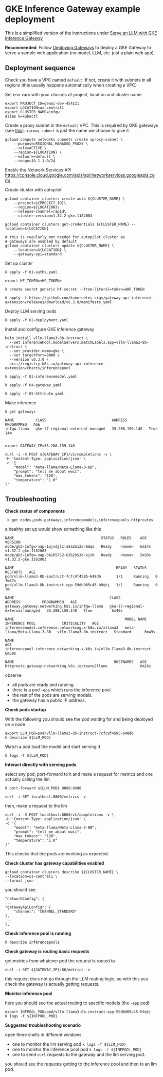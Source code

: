 
# GKE Inference Gateway example deployment

This is a simplified version of the instructions under [Serve an LLM with GKE Inference Gateway](https://cloud.google.com/kubernetes-engine/docs/tutorials/serve-with-gke-inference-gateway)

**Recommended**: Follow [Deploying Gateways](https://cloud.google.com/kubernetes-engine/docs/how-to/deploying-gateways) to deploy a GKE Gateway to serve a sample web application (no model, LLM, etc. just a plain web app).



## Deployment sequence

Check you have a VPC named `default`. If not, create it with subnets in all regions (this usually happens automatically when creating a VPC)

Set env vars with your choices of project, location and cluster name

```
export PROJECT_ID=genai-dev-454121
export LOCATION=us-central1
export CLUSTER_NAME=infgw
alias k=kubectl
```


Create a proxy subnet in the `default` VPC. This is required by GKE gateways (see [this](https://cloud.google.com/load-balancing/docs/proxy-only-subnets#proxy_only_subnet_create)). `xproxy-subnet` is just the name we choose to give it.
```
gcloud compute networks subnets create xproxy-subnet \
    --purpose=REGIONAL_MANAGED_PROXY \
    --role=ACTIVE \
    --region=${LOCATION} \
    --network=default \
    --range=10.1.1.0/24
```

Enable the Network Services API https://console.cloud.google.com/apis/api/networkservices.googleapis.com/

Create cluster with autopilot
```
gcloud container clusters create-auto ${CLUSTER_NAME} \
    --project=${PROJECT_ID}\
    --region=${LOCATION}\
    --release-channel=rapid\
    --cluster-version=1.32.2-gke.1182003 

gcloud container clusters get-credentials ${CLUSTER_NAME} --location=${LOCATION}

# this is regularly not needed for autopilot cluster as
# gateways are enabled by default
gcloud container clusters update ${CLUSTER_NAME} \
    --location=${LOCATION} \
    --gateway-api=standard
```

Set up cluster
```
k apply -f 01-auths.yaml

export HF_TOKEN=<HF_TOKEN>

k create secret generic hf-secret --from-literal=token=$HF_TOKEN
      
k apply -f https://github.com/kubernetes-sigs/gateway-api-inference-extension/releases/download/v0.3.0/manifests.yaml
```

Deploy LLM serving pods

```
k apply -f 02-deployment.yaml
```

Install and configure GKE inference gateway
```
helm install vllm-llama3-8b-instruct \
  --set inferencePool.modelServers.matchLabels.app=vllm-llama3-8b-instruct \
  --set provider.name=gke \
  --set targetPort=8000 \
  --version v0.3.0 \
  oci://registry.k8s.io/gateway-api-inference-extension/charts/inferencepool

k apply -f 03-inferencemodel.yaml

k apply -f 04-gateway.yaml

k apply -f 05-httroute.yaml
```

Make inference
```
k get gateways

NAME          CLASS                              ADDRESS          PROGRAMMED   AGE
infgw-llama   gke-l7-regional-external-managed   35.208.159.148   True         14m


export GATEWAY_IP=35.208.159.148

curl -i -X POST ${GATEWAY_IP}/v1/completions -v \
-H 'Content-Type: application/json' \
-d '{
    "model": "meta-llama/Meta-Llama-3-8B",
    "prompt": "tell me about wwii",
    "max_tokens": "128",
    "temperature": "1.0"
}'
```



## Troubleshooting


**Check status of components**

     k get nodes,pods,gateways,inferencemodels,inferencepools,httproutes

a healthy set up would show something like this

    NAME                                        STATUS   ROLES    AGE     VERSION
    node/gk3-infgw-nap-1ojvdjlz-a8a26123-6dqs   Ready    <none>   6m14s   v1.32.2-gke.1182003
    node/gk3-infgw-nap-361h5752-03b2b53d-xjck   Ready    <none>   5m30s   v1.32.2-gke.1182003

    NAME                                               READY   STATUS    RESTARTS   AGE
    pod/vllm-llama3-8b-instruct-7cfc9f4585-648d6       1/1     Running   0          7m37s
    pod/vllm-llama3-8b-instruct-epp-59db965c45-h9qkj   1/1     Running   0          7m

    NAME                                            CLASS                              ADDRESS          PROGRAMMED   AGE
    gateway.gateway.networking.k8s.io/infgw-llama   gke-l7-regional-external-managed   35.208.159.148   True         6m40s

    NAME                                                   MODEL NAME                   INFERENCE POOL            CRITICALITY   AGE
    inferencemodel.inference.networking.x-k8s.io/xllama3   meta-llama/Meta-Llama-3-8B   vllm-llama3-8b-instruct   Standard      6m49s

    NAME                                                                  AGE
    inferencepool.inference.networking.x-k8s.io/vllm-llama3-8b-instruct   6m58s

    NAME                                              HOSTNAMES   AGE
    httproute.gateway.networking.k8s.io/route2llama               6m28s

observe
- all pods are ready and running.
- there is a pod `-epp` which runs the inference pool.
- the rest of the pods are serving models.
- the gateway has a public IP address.


**Check pods startup**

With the following you should see the pod waiting for and being deployed on a node

    export LLM_POD=pod/vllm-llama3-8b-instruct-7cfc9f4585-648d6
    k describe ${LLM_POD}

Watch a pod load the model and start serving it

    k logs -f ${LLM_POD}


**Interact directly with serving pods**

select any pod, port-forward to it and make a request for metrics and one actually calling the llm

    k port-forward ${LLM_POD} 8000:8000

    curl -i GET localhost:8000/metrics -v

then, make a request to the llm

    curl -i -X POST localhost:8000/v1/completions -v \
    -H 'Content-Type: application/json' \
    -d '{
        "model": "meta-llama/Meta-Llama-3-8B",
        "prompt": "tell me about wwii",
        "max_tokens": "128",
        "temperature": "1.0"
    }'

This checks that the pods are working as expected.

**Check cluster has gateway capabilities enabled**

    gcloud container clusters describe ${CLUSTER_NAME} \
    --location=us-central1 \
    --format json

you should see

    "networkConfig": {
    ...
    "gatewayApiConfig": {
        "channel": "CHANNEL_STANDARD"
    },
    ...
    },

**Check inference pool is running**

    k describe inferencepools

**Check gateway is routing basic requests**

get metrics from whatever pod the request is routed to

    curl -i GET ${GATEWAY_IP}:80/metrics -v

this request does not go through the LLM routing logic, so with this you check the gateway is actually getting requests. 

**Monitor inference pool**

here you should see the actual routing to specific models (the `-epp` pod)

    export INFPOOL_POD=pod/vllm-llama3-8b-instruct-epp-59db965c45-h9qkj
    k logs -f ${INFPOOL_POD}

**Suggested troubleshooting scenario**

open three shells in different windows

- one to monitor the llm serving pod `k logs -f ${LLM_POD}`
- one to monitor the inference pool pod `k logs -f ${INFPOOL_POD}`
- one to send `curl` requests to the gateway and the llm serving pod.

you should see the requests getting to the inference pool and then to an llm pod.
